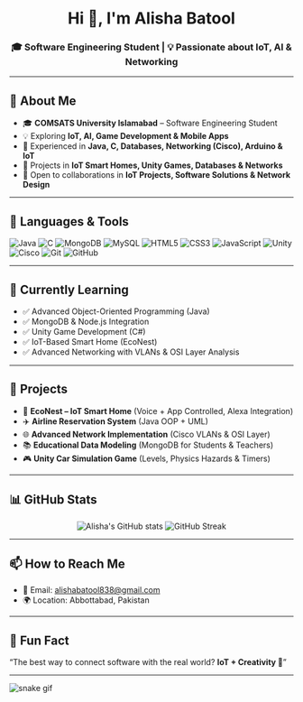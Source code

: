 <h1 align="center">Hi 👋, I'm Alisha Batool</h1>
<h3 align="center">🎓 Software Engineering Student | 💡 Passionate about IoT, AI & Networking</h3>

---

## 🌟 About Me  
- 🎓 **COMSATS University Islamabad** – Software Engineering Student  
- 💡 Exploring **IoT, AI, Game Development & Mobile Apps**  
- 🔧 Experienced in **Java, C, Databases, Networking (Cisco), Arduino & IoT**  
- 🚀 Projects in **IoT Smart Homes, Unity Games, Databases & Networks**  
- 🤝 Open to collaborations in **IoT Projects, Software Solutions & Network Design**  

---

## 🔧 Languages & Tools  

<p align="center">
  
![Java](https://img.shields.io/badge/Java-ED8B00?style=for-the-badge&logo=openjdk&logoColor=white)
![C](https://img.shields.io/badge/C-00599C?style=for-the-badge&logo=c&logoColor=white)
![MongoDB](https://img.shields.io/badge/MongoDB-4EA94B?style=for-the-badge&logo=mongodb&logoColor=white)
![MySQL](https://img.shields.io/badge/MySQL-005C84?style=for-the-badge&logo=mysql&logoColor=white)
![HTML5](https://img.shields.io/badge/HTML5-E34F26?style=for-the-badge&logo=html5&logoColor=white)
![CSS3](https://img.shields.io/badge/CSS3-1572B6?style=for-the-badge&logo=css3&logoColor=white)
![JavaScript](https://img.shields.io/badge/JavaScript-323330?style=for-the-badge&logo=javascript&logoColor=F7DF1E)
![Unity](https://img.shields.io/badge/Unity-100000?style=for-the-badge&logo=unity&logoColor=white)
![Cisco](https://img.shields.io/badge/Cisco-1BA0D7?style=for-the-badge&logo=cisco&logoColor=white)
![Git](https://img.shields.io/badge/Git-F05032?style=for-the-badge&logo=git&logoColor=white)
![GitHub](https://img.shields.io/badge/GitHub-181717?style=for-the-badge&logo=github&logoColor=white)

</p>

---

## 🌱 Currently Learning  
- ✅ Advanced Object-Oriented Programming (Java)  
- ✅ MongoDB & Node.js Integration  
- ✅ Unity Game Development (C#)  
- ✅ IoT-Based Smart Home (EcoNest)  
- ✅ Advanced Networking with VLANs & OSI Layer Analysis  

---

## 🚀 Projects  

- 🌱 **EcoNest – IoT Smart Home** (Voice + App Controlled, Alexa Integration)  
- ✈️ **Airline Reservation System** (Java OOP + UML)  
- 🌐 **Advanced Network Implementation** (Cisco VLANs & OSI Layer)  
- 📚 **Educational Data Modeling** (MongoDB for Students & Teachers)  
- 🎮 **Unity Car Simulation Game** (Levels, Physics Hazards & Timers)  

---

## 📊 GitHub Stats  

<p align="center">
  <img src="https://github-readme-stats.vercel.app/api?username=Alisha-Batool&show_icons=true&theme=tokyonight" alt="Alisha's GitHub stats"/>
  <img src="https://github-readme-streak-stats.herokuapp.com/?user=Alisha-Batool&theme=tokyonight" alt="GitHub Streak"/>
</p>

---

## 📫 How to Reach Me  

- 📧 Email: [alishabatool838@gmail.com](mailto:alishabatool838@gmail.com)  
- 🌍 Location: Abbottabad, Pakistan  

---

## 💬 Fun Fact  

“The best way to connect software with the real world? **IoT + Creativity 🚀**”

---

![snake gif](https://github.com/Alisha-Batool/Alisha-Batool/blob/output/github-contribution-grid-snake.svg)
